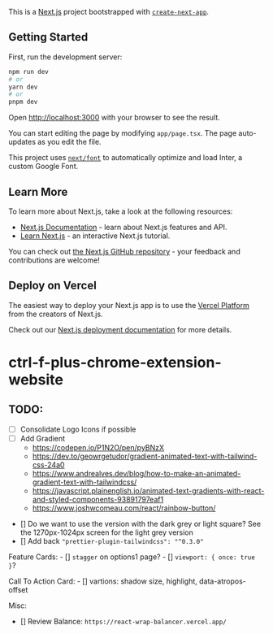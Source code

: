 This is a [Next.js](https://nextjs.org/) project bootstrapped with [`create-next-app`](https://github.com/vercel/next.js/tree/canary/packages/create-next-app).

## Getting Started

First, run the development server:

```bash
npm run dev
# or
yarn dev
# or
pnpm dev
```

Open [http://localhost:3000](http://localhost:3000) with your browser to see the result.

You can start editing the page by modifying `app/page.tsx`. The page auto-updates as you edit the file.

This project uses [`next/font`](https://nextjs.org/docs/basic-features/font-optimization) to automatically optimize and load Inter, a custom Google Font.

## Learn More

To learn more about Next.js, take a look at the following resources:

- [Next.js Documentation](https://nextjs.org/docs) - learn about Next.js features and API.
- [Learn Next.js](https://nextjs.org/learn) - an interactive Next.js tutorial.

You can check out [the Next.js GitHub repository](https://github.com/vercel/next.js/) - your feedback and contributions are welcome!

## Deploy on Vercel

The easiest way to deploy your Next.js app is to use the [Vercel Platform](https://vercel.com/new?utm_medium=default-template&filter=next.js&utm_source=create-next-app&utm_campaign=create-next-app-readme) from the creators of Next.js.

Check out our [Next.js deployment documentation](https://nextjs.org/docs/deployment) for more details.
# ctrl-f-plus-chrome-extension-website


## TODO:
  - [ ] Consolidate Logo Icons if possible
  - [ ] Add Gradient
    - https://codepen.io/P1N2O/pen/pyBNzX
    - https://dev.to/geowrgetudor/gradient-animated-text-with-tailwind-css-24a0
    - https://www.andrealves.dev/blog/how-to-make-an-animated-gradient-text-with-tailwindcss/
    - https://javascript.plainenglish.io/animated-text-gradients-with-react-and-styled-components-93891797eaf1
    - https://www.joshwcomeau.com/react/rainbow-button/

  - [] Do we want to use the version with the dark grey or light square? See the 1270px-1024px screen for the light grey version
  - [] Add back `"prettier-plugin-tailwindcss": "^0.3.0"`

  Feature Cards:
    - [] `stagger` on options1 page?
    - [] `viewport: { once: true }`?

  Call To Action Card:
    - [] vartions: shadow size, highlight, data-atropos-offset

 Misc:
  - [] Review Balance: `https://react-wrap-balancer.vercel.app/`
